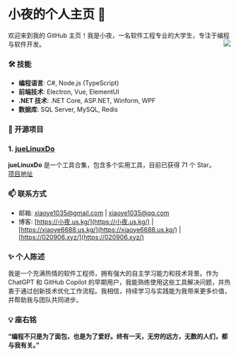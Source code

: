 # 小夜的个人主页 👋
欢迎来到我的 GitHub 主页！我是小夜，一名软件工程专业的大学生，专注于编程与软件开发。
<img align="right" src="https://github-readme-stats.vercel.app/api?username=xiaoye6688" />
### 🛠️ 技能

- **编程语言**: C#, Node.js (TypeScript)
- **前端技术**: Electron, Vue, ElementUI
- **.NET 技术**: .NET Core, ASP.NET, Winform, WPF
- **数据库**: SQL Server, MySQL, Redis

### 🌟 开源项目

### 1. [jueLinuxDo](https://github.com/xiaoye6688/jueLinuxDo) 
**jueLinuxDo** 是一个工具合集，包含多个实用工具，目前已获得 71 个 Star。  
[项目地址](https://github.com/xiaoye6688/jueLinuxDo)

### 📫 联系方式

- 邮箱: [xiaoye1035@gmail.com](mailto:xiaoye1035@gmail.com) | [xiaoye1035@qq.com](mailto:xiaoye1035@qq.com)
- 博客: [https://小夜.us.kg/](https://小夜.us.kg/) | [https://xiaoye6688.us.kg/](https://xiaoye6688.us.kg/) | [https://020906.xyz/](https://020906.xyz/) 

### ✨ 个人陈述

我是一个充满热情的软件工程师，拥有强大的自主学习能力和技术背景。作为 ChatGPT 和 GitHub Copilot 的早期用户，我能熟练使用这些工具解决问题，并热衷于通过创新技术优化工作流程。我相信，持续学习与实践能为我带来更多价值，并帮助我与团队共同进步。

### 💡 座右铭

**“编程不只是为了面包，也是为了爱好。终有一天，无穷的远方，无数的人们，都与我有关。”**
